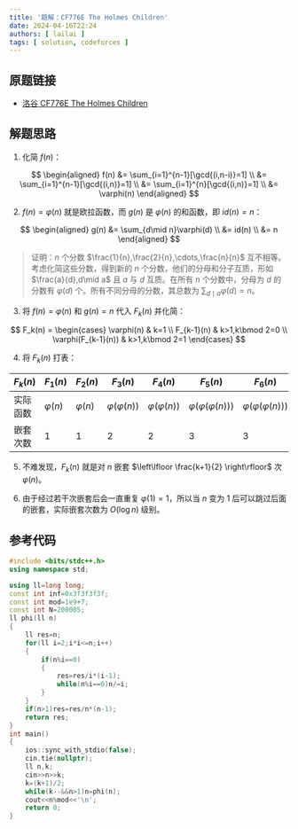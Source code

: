 ```yaml
---
title: '题解：CF776E The Holmes Children'
date: 2024-04-16T22:24
authors: [ lailai ]
tags: [ solution, codeforces ]
---
```


## 原题链接

- [洛谷 CF776E The Holmes Children](https://www.luogu.com.cn/problem/CF776E)

<!-- truncate -->

## 解题思路

1. 化简 $f(n)$：

$$
\begin{aligned}
f(n) &= \sum_{i=1}^{n-1}[\gcd{(i,n-i)}=1] \\
  &= \sum_{i=1}^{n-1}[\gcd{(i,n)}=1] \\
  &= \sum_{i=1}^{n}[\gcd{(i,n)}=1] \\
  &= \varphi(n)
\end{aligned}
$$

2. $f(n)=\varphi(n)$ 就是欧拉函数，而 $g(n)$ 是 $\varphi(n)$ 的和函数，即 $id(n)=n$：

$$
\begin{aligned}
g(n) &= \sum_{d\mid n}\varphi(d) \\
  &= id(n) \\
  &= n
\end{aligned}
$$

> 证明：$n$ 个分数 $\frac{1}{n},\frac{2}{n},\cdots,\frac{n}{n}$ 互不相等。考虑化简这些分数，得到新的 $n$ 个分数，他们的分母和分子互质，形如 $\frac{a}{d},d\mid a$ 且 $a$ 与 $d$ 互质。在所有 $n$ 个分数中，分母为 $d$ 的分数有 $\varphi(d)$ 个。所有不同分母的分数，其总数为 $\sum_{d\mid a}\varphi(d)=n$。

3. 将 $f(n)=\varphi(n)$ 和 $g(n)=n$ 代入 $F_k(n)$ 并化简：

$$
F_k(n) = \begin{cases}
  \varphi(n) & k=1 \\
  F_{k-1}(n) & k>1,k\bmod 2=0 \\
  \varphi(F_{k-1}(n)) & k>1,k\bmod 2=1
\end{cases}
$$

4. 将 $F_k(n)$ 打表：

| $F_k(n)$ | $F_1(n)$ | $F_2(n)$ | $F_3(n)$            | $F_4(n)$            | $F_5(n)$                                        | $F_6(n)$                                        | $F_7(n)$                                                                    | $F_8(n)$                                                                    |
| ------------------------------------------------ | ------------------------------------------------ | ------------------------------------------------ | ----------------------------------------------------------- | ----------------------------------------------------------- | --------------------------------------------------------------------------------------- | --------------------------------------------------------------------------------------- | ------------------------------------------------------------------------------------------------------------------- | ------------------------------------------------------------------------------------------------------------------- |
| 实际函数                                             | $\varphi(n)$                  | $\varphi(n)$                  | $\varphi(\varphi(n))$ | $\varphi(\varphi(n))$ | $\varphi(\varphi(\varphi(n)))$ | $\varphi(\varphi(\varphi(n)))$ | $\varphi(\varphi(\varphi(\varphi(n))))$ | $\varphi(\varphi(\varphi(\varphi(n))))$ |
| 嵌套次数                                             | $1$                                              | $1$                                              | $2$                                                         | $2$                                                         | $3$                                                                                     | $3$                                                                                     | $4$                                                                                                                 | $4$                                                                                                                 |

5. 不难发现，$F_k(n)$ 就是对 $n$ 嵌套 $\left\lfloor \frac{k+1}{2} \right\rfloor$ 次 $\varphi(n)$。

6. 由于经过若干次嵌套后会一直重复 $\varphi(1)=1$，所以当 $n$ 变为 $1$ 后可以跳过后面的嵌套，实际嵌套次数为 $O(\log{n})$ 级别。

## 参考代码

```cpp
#include <bits/stdc++.h>
using namespace std;

using ll=long long;
const int inf=0x3f3f3f3f;
const int mod=1e9+7;
const int N=200005;
ll phi(ll n)
{
    ll res=n;
    for(ll i=2;i*i<=n;i++)
    {
        if(n%i==0)
        {
            res=res/i*(i-1);
            while(n%i==0)n/=i;
    	}
    }
    if(n>1)res=res/n*(n-1);
    return res;
}
int main()
{
    ios::sync_with_stdio(false);
    cin.tie(nullptr);
    ll n,k;
    cin>>n>>k;
    k=(k+1)/2;
    while(k--&&n>1)n=phi(n);
    cout<<n%mod<<'\n';
    return 0;
}
```
